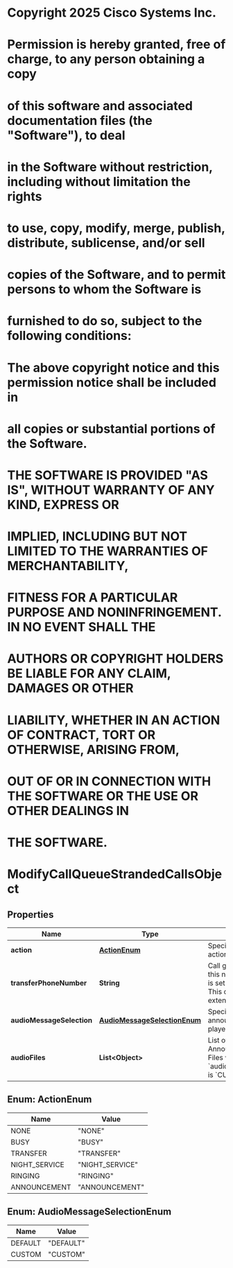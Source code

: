 <!--  Copyright 2025 Cisco Systems Inc.

Permission is hereby granted, free of charge, to any person obtaining a copy
of this software and associated documentation files (the "Software"), to deal
in the Software without restriction, including without limitation the rights
to use, copy, modify, merge, publish, distribute, sublicense, and/or sell
copies of the Software, and to permit persons to whom the Software is
furnished to do so, subject to the following conditions:

The above copyright notice and this permission notice shall be included in
all copies or substantial portions of the Software.

THE SOFTWARE IS PROVIDED "AS IS", WITHOUT WARRANTY OF ANY KIND, EXPRESS OR
IMPLIED, INCLUDING BUT NOT LIMITED TO THE WARRANTIES OF MERCHANTABILITY,
FITNESS FOR A PARTICULAR PURPOSE AND NONINFRINGEMENT. IN NO EVENT SHALL THE
AUTHORS OR COPYRIGHT HOLDERS BE LIABLE FOR ANY CLAIM, DAMAGES OR OTHER
LIABILITY, WHETHER IN AN ACTION OF CONTRACT, TORT OR OTHERWISE, ARISING FROM,
OUT OF OR IN CONNECTION WITH THE SOFTWARE OR THE USE OR OTHER DEALINGS IN
THE SOFTWARE.-->
# Copyright 2025 Cisco Systems Inc.
#
# Permission is hereby granted, free of charge, to any person obtaining a copy
# of this software and associated documentation files (the "Software"), to deal
# in the Software without restriction, including without limitation the rights
# to use, copy, modify, merge, publish, distribute, sublicense, and/or sell
# copies of the Software, and to permit persons to whom the Software is
# furnished to do so, subject to the following conditions:
#
# The above copyright notice and this permission notice shall be included in
# all copies or substantial portions of the Software.
#
# THE SOFTWARE IS PROVIDED "AS IS", WITHOUT WARRANTY OF ANY KIND, EXPRESS OR
# IMPLIED, INCLUDING BUT NOT LIMITED TO THE WARRANTIES OF MERCHANTABILITY,
# FITNESS FOR A PARTICULAR PURPOSE AND NONINFRINGEMENT. IN NO EVENT SHALL THE
# AUTHORS OR COPYRIGHT HOLDERS BE LIABLE FOR ANY CLAIM, DAMAGES OR OTHER
# LIABILITY, WHETHER IN AN ACTION OF CONTRACT, TORT OR OTHERWISE, ARISING FROM,
# OUT OF OR IN CONNECTION WITH THE SOFTWARE OR THE USE OR OTHER DEALINGS IN
# THE SOFTWARE.



# ModifyCallQueueStrandedCallsObject


## Properties

| Name | Type | Description | Notes |
|------------ | ------------- | ------------- | -------------|
|**action** | [**ActionEnum**](#ActionEnum) | Specifies call processing action type. |  |
|**transferPhoneNumber** | **String** | Call gets transferred to this number when action is set to &#x60;TRANSFER&#x60;. This can also be an extension. |  [optional] |
|**audioMessageSelection** | [**AudioMessageSelectionEnum**](#AudioMessageSelectionEnum) | Specifies what type of announcement to be played. |  |
|**audioFiles** | **List&lt;Object&gt;** | List of pre-configured Announcement Audio Files when &#x60;audioMessageSelection&#x60; is &#x60;CUSTOM&#x60;. |  [optional] |



## Enum: ActionEnum

| Name | Value |
|---- | -----|
| NONE | &quot;NONE&quot; |
| BUSY | &quot;BUSY&quot; |
| TRANSFER | &quot;TRANSFER&quot; |
| NIGHT_SERVICE | &quot;NIGHT_SERVICE&quot; |
| RINGING | &quot;RINGING&quot; |
| ANNOUNCEMENT | &quot;ANNOUNCEMENT&quot; |



## Enum: AudioMessageSelectionEnum

| Name | Value |
|---- | -----|
| DEFAULT | &quot;DEFAULT&quot; |
| CUSTOM | &quot;CUSTOM&quot; |



